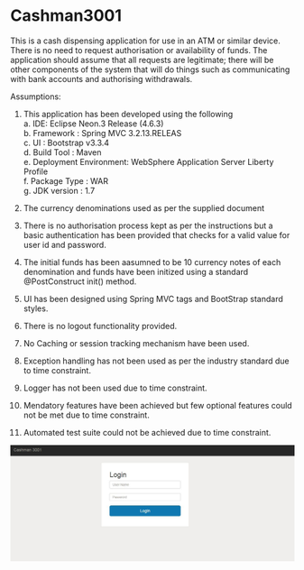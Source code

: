 # Cashman3001
This is a cash dispensing application for use in an ATM or similar device.  There is no need to request authorisation or availability of funds. The application should assume that all requests are legitimate; there will be other components of the system that will do things such as communicating with bank accounts and authorising withdrawals.

Assumptions:

1. This application has been developed using the following<br/>
a. IDE: Eclipse Neon.3 Release (4.6.3)<br/>
b. Framework :  Spring MVC 3.2.13.RELEAS<br/>
c. UI : Bootstrap v3.3.4<br/>
d. Build Tool : Maven<br/>
e. Deployment Environment: WebSphere Application Server Liberty Profile<br/>
f. Package Type : WAR<br/>
g. JDK version : 1.7

2. The currency denominations used as per the supplied document
3. There is no authorisation process kept as per the instructions but a basic authentication has been provided that checks for a valid value for user id and password.
4. The initial funds has been aasumned to be 10 currency notes of each denomination and funds have been initized using a standard @PostConstruct init() method.
5. UI has been designed using Spring MVC tags and BootStrap standard styles.
6. There is no logout functionality provided.
7. No Caching or session tracking mechanism have been used.
8. Exception handling has not been used as per the industry standard due to time constraint.
9. Logger has  not been used due to time constraint.
10. Mendatory features have been achieved but few optional features could not be met due to time constraint.
11. Automated test suite could not be achieved due to time constraint.


![Alt text](/Cashman%203001%20Screenshots/Login.JPG?raw=true "Optional Title")

